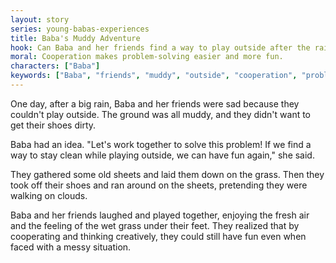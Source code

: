 ```yaml
---
layout: story
series: young-babas-experiences
title: Baba's Muddy Adventure
hook: Can Baba and her friends find a way to play outside after the rain?
moral: Cooperation makes problem-solving easier and more fun.
characters: ["Baba"]
keywords: ["Baba", "friends", "muddy", "outside", "cooperation", "problem-solving", "play", "imagination", "laughter", "creativity"]
---
```


One day, after a big rain, Baba and her friends were sad because they couldn't play outside. The ground was all muddy, and they didn't want to get their shoes dirty.

Baba had an idea. "Let's work together to solve this problem! If we find a way to stay clean while playing outside, we can have fun again," she said.

They gathered some old sheets and laid them down on the grass. Then they took off their shoes and ran around on the sheets, pretending they were walking on clouds.

Baba and her friends laughed and played together, enjoying the fresh air and the feeling of the wet grass under their feet. They realized that by cooperating and thinking creatively, they could still have fun even when faced with a messy situation.
